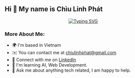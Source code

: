 ## Hi 👋 My name is Chìu Linh Phát

<p align="center">
    <a href="https://git.io/typing-svg"><img src="https://readme-typing-svg.herokuapp.com?font=Fira+Code&size=25&duration=3000&pause=1000&color=33FFFF&center=true&vCenter=true&width=477&lines=Developer" alt="Typing SVG" /></a>
</p>

### More About Me:

* 🌍 I'm based in Vietnam 
* ✉️ You can contact me at [chiulinhphat@gmail.com](chiulinhphat@gmail.com)
* 💼 Connect with me on [LinkedIn](https://www.linkedin.com/in/phat-chiu-780400216/)
* 🧠 I'm learning AI, Web Development.
* 💬 Ask me about anything tech related, I am happy to help.
